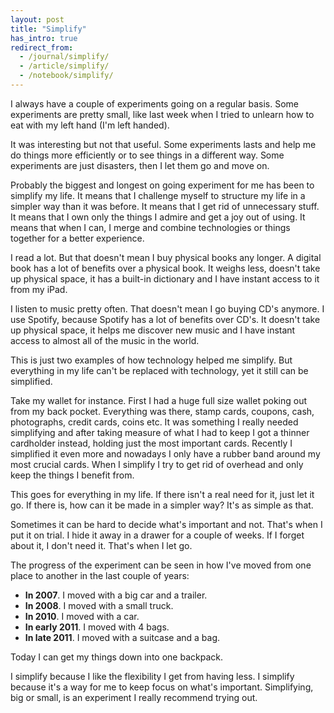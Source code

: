 ```yaml
---
layout: post
title: "Simplify"
has_intro: true
redirect_from:
  - /journal/simplify/
  - /article/simplify/
  - /notebook/simplify/
---
```


I always have a couple of experiments going on a regular basis. Some experiments are pretty small, like last week when I tried to unlearn how to eat with my left hand (I'm left handed).

It was interesting but not that useful. Some experiments lasts and help me do things more efficiently or to see things in a different way. Some experiments are just disasters, then I let them go and move on.

Probably the biggest and longest on going experiment for me has been to simplify my life. It means that I challenge myself to structure my life in a simpler way than it was before. It means that I get rid of unnecessary stuff. It means that I own only the things I admire and get a joy out of using. It means that when I can, I merge and combine technologies or things together for a better experience.

I read a lot. But that doesn't mean I buy physical books any longer. A digital book has a lot of benefits over a physical book. It weighs less, doesn't take up physical space, it has a built-in dictionary and I have instant access to it from my iPad.

I listen to music pretty often. That doesn't mean I go buying CD's anymore. I use Spotify, because Spotify has a lot of benefits over CD's. It doesn't take up physical space, it helps me discover new music and I have instant access to almost all of the music in the world.

This is just two examples of how technology helped me simplify. But everything in my life can't be replaced with technology, yet it still can be simplified.

Take my wallet for instance. First I had a huge full size wallet poking out from my back pocket. Everything was there, stamp cards, coupons, cash, photographs, credit cards, coins etc. It was something I really needed simplifying and after taking measure of what I had to keep I got a thinner cardholder instead, holding just the most important cards. Recently I simplified it even more and nowadays I only have a rubber band around my most crucial cards. When I simplify I try to get rid of overhead and only keep the things I benefit from.

This goes for everything in my life. If there isn't a real need for it, just let it go. If there is, how can it be made in a simpler way? It's as simple as that.

Sometimes it can be hard to decide what's important and not. That's when I put it on trial. I hide it away in a drawer for a couple of weeks. If I forget about it, I don't need it. That's when I let go.

The progress of the experiment can be seen in how I've moved from one place to another in the last couple of years:

- **In 2007**. I moved with a big car and a trailer.  
- **In 2008**. I moved with a small truck.  
- **In 2010**. I moved with a car.  
- **In early 2011**. I moved with 4 bags.  
- **In late 2011**. I moved with a suitcase and a bag.

Today I can get my things down into one backpack.

I simplify because I like the flexibility I get from having less. I simplify because it's a way for me to keep focus on what's important. Simplifying, big or small, is an experiment I really recommend trying out.
